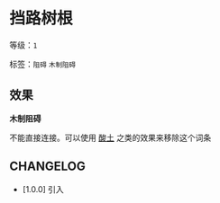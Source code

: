 # 挡路树根

等级：`1`

标签：`阻碍` `木制阻碍`

## 效果

**木制阻碍**

不能直接连接。可以使用 [酸土](酸土.md) 之类的效果来移除这个词条

## CHANGELOG

- [1.0.0] 引入
